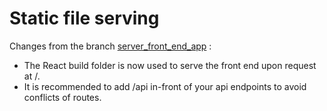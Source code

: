 # Static file serving

Changes from the branch [server_front_end_app](https://github.com/Rikveet/NodeJS-Express-Templates/tree/serve_front_end_app) :
- The React build folder is now used to serve the front end upon request at /.
- It is recommended to add /api in-front of your api endpoints to avoid conflicts of routes.